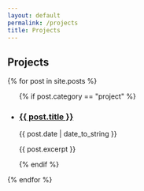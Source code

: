```yaml
---
layout: default
permalink: /projects
title: Projects
---
```


## Projects

{% for post in site.posts %}
  <ul>
  {% if post.category == "project" %}
    <li>
      <h3><a href="{{ post.url }}">{{ post.title }}</a></h3>
      <p>{{ post.date | date_to_string }}</p>
      <p>{{ post.excerpt }}</p>
    </li>
  {% endif %}
  </ul>
{% endfor %}
